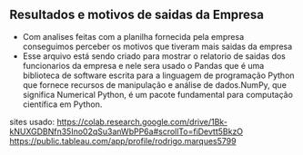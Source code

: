 ## Resultados e motivos de saidas da Empresa

- Com analises feitas com a planilha fornecida pela empresa conseguimos perceber os motivos que tiveram  mais saidas da empresa
- Esse arquivo está sendo criado para mostrar o relatorio de saidas dos funcionarios da empresa e nele sera usado o Pandas que é uma biblioteca de software escrita para a linguagem de programação Python que fornece recursos de manipulação e análise de dados.NumPy, que significa Numerical Python, é um pacote fundamental para computação científica em Python.






sites usado: https://colab.research.google.com/drive/1Bk-kNUXGDBNfn35Ino02qSu3anWbPP6a#scrollTo=fiDevtt5BkzO
            https://public.tableau.com/app/profile/rodrigo.marques5799
